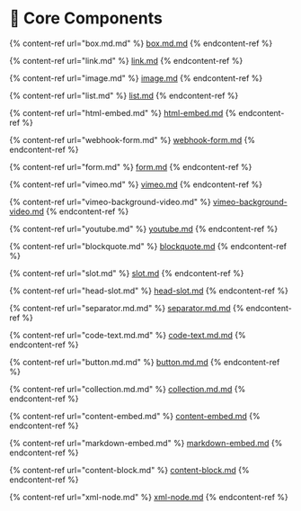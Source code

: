 # 🧩 Core Components

{% content-ref url="box.md.md" %}
[box.md.md](box.md.md)
{% endcontent-ref %}

{% content-ref url="link.md" %}
[link.md](link.md)
{% endcontent-ref %}

{% content-ref url="image.md" %}
[image.md](image.md)
{% endcontent-ref %}

{% content-ref url="list.md" %}
[list.md](list.md)
{% endcontent-ref %}

{% content-ref url="html-embed.md" %}
[html-embed.md](html-embed.md)
{% endcontent-ref %}

{% content-ref url="webhook-form.md" %}
[webhook-form.md](webhook-form.md)
{% endcontent-ref %}

{% content-ref url="form.md" %}
[form.md](form.md)
{% endcontent-ref %}

{% content-ref url="vimeo.md" %}
[vimeo.md](vimeo.md)
{% endcontent-ref %}

{% content-ref url="vimeo-background-video.md" %}
[vimeo-background-video.md](vimeo-background-video.md)
{% endcontent-ref %}

{% content-ref url="youtube.md" %}
[youtube.md](youtube.md)
{% endcontent-ref %}

{% content-ref url="blockquote.md" %}
[blockquote.md](blockquote.md)
{% endcontent-ref %}

{% content-ref url="slot.md" %}
[slot.md](slot.md)
{% endcontent-ref %}

{% content-ref url="head-slot.md" %}
[head-slot.md](head-slot.md)
{% endcontent-ref %}

{% content-ref url="separator.md.md" %}
[separator.md.md](separator.md.md)
{% endcontent-ref %}

{% content-ref url="code-text.md.md" %}
[code-text.md.md](code-text.md.md)
{% endcontent-ref %}

{% content-ref url="button.md.md" %}
[button.md.md](button.md.md)
{% endcontent-ref %}

{% content-ref url="collection.md.md" %}
[collection.md.md](collection.md.md)
{% endcontent-ref %}

{% content-ref url="content-embed.md" %}
[content-embed.md](content-embed.md)
{% endcontent-ref %}

{% content-ref url="markdown-embed.md" %}
[markdown-embed.md](markdown-embed.md)
{% endcontent-ref %}

{% content-ref url="content-block.md" %}
[content-block.md](content-block.md)
{% endcontent-ref %}

{% content-ref url="xml-node.md" %}
[xml-node.md](xml-node.md)
{% endcontent-ref %}
